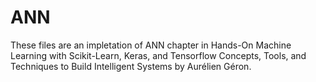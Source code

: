 # ANN
These files are an impletation of ANN chapter in Hands-On Machine Learning with Scikit-Learn, Keras, and Tensorflow Concepts, Tools, and Techniques to Build Intelligent Systems by Aurélien Géron.
